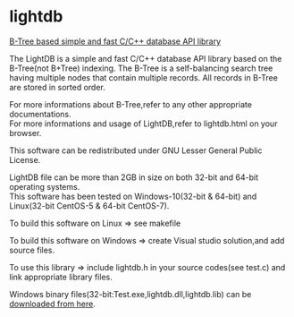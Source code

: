 # lightdb
[B-Tree based simple and fast C/C++ database API library](http://www.tinyforest.jp/oss/lightdb.html)


The LightDB is a simple and fast C/C++ database API library based on the B-Tree(not B+Tree) indexing.
The B-Tree is a self-balancing search tree having multiple nodes that contain multiple records.
All records in B-Tree are stored in sorted order. 

For more informations about B-Tree,refer to any other appropriate documentations.  
For more informations and usage of LightDB,refer to lightdb.html on your browser.

This software can be redistributed under GNU Lesser General Public License.

LightDB file can be more than 2GB in size on both 32-bit and 64-bit operating systems.  
This software has been tested on Windows-10(32-bit & 64-bit) and Linux(32-bit CentOS-5 & 64-bit CentOS-7).

To build this software on Linux => see makefile 
  
To build this software on Windows => create Visual studio solution,and add source files.

To use this library => include lightdb.h in your source codes(see test.c) and link appropriate library files.

Windows binary files(32-bit:Test.exe,lightdb.dll,lightdb.lib) can be [downloaded from here](http://www.tinyforest.jp/oss/lightdb.zip).
